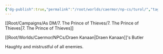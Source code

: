 ```yaml
---
{"dg-publish":true,"permalink":"/root/worlds/caermor/np-cs/turol/","tags":["Chaia"]}
---
```


[[Root/Campaigns/As DM/7. The Prince of Thieves/7. The Prince of Thieves\|7. The Prince of Thieves]]

[[Root/Worlds/Caermor/NPCs/Draen Kanaan\|Draen Kanaan]]'s Butler

Haughty and mistrustful of all enemies. 